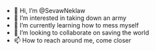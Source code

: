 - 👋 Hi, I’m @SevawNeklaw
- 👀 I’m interested in taking down an army
- 🌱 I’m currently learning how to mess myself
- 💞️ I’m looking to collaborate on saving the world
- 📫 How to reach around me, come closer

<!---
SevawNeklaw/SevawNeklaw is a ✨ special ✨ repository because its `README.md` (this file) appears on your GitHub profile.
You can click the Preview link to take a look at your changes.
--->
